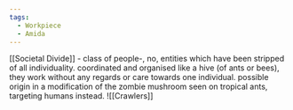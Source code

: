 ```yaml
---
tags:
  - Workpiece
  - Amida
---
```

[[Societal Divide]] - class of people-, no, entities which have been stripped of all individuality. coordinated and organised like a hive (of ants or bees), they work without any regards or care towards one individual. possible origin in a modification of the zombie mushroom seen on tropical ants, targeting humans instead. 
![[Crawlers]]